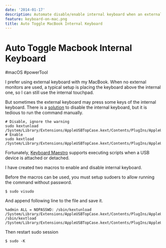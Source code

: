 ```yaml
---
date: '2014-01-17'
description: Automate disable/enable internal keyboard when an external keyboard is attached/detacched.
feature: keyboard-on-mac.png
title: Auto Toggle MacBook Internal Keyboard
---
```


# Auto Toggle Macbook Internal Keyboard

#macOS #powerTool

I prefer using external keyboard with my MacBook. When no external monitors are used, a typical setup is placing the keyboard above the internal one, so I can still use the internal touchpad.

But sometimes the external keyboard may press some keys of the internal keyboard. There is a [solution](http://forums.macrumors.com/showthread.php?t=433407) to disable the internal keyboard, but it is tedious to run the command manually.

    # Disable, ignore the warning
    sudo kextunload /System/Library/Extensions/AppleUSBTopCase.kext/Contents/PlugIns/AppleUSBTCKeyboard.kext/
    # Enable
    sudo kextload /System/Library/Extensions/AppleUSBTopCase.kext/Contents/PlugIns/AppleUSBTCKeyboard.kext/

Fortunately, [Keyboard Maestro](http://www.keyboardmaestro.com/main/) supports executing scripts when a USB device is attached or detached.

<!--more-->

I have created two macros to enable and disable internal keyboard.

Before the macros can be used, you must setup sudoers to allow running the command without password.

    $ sudo visudo

And append following line to the file and save it.

    %admin ALL = NOPASSWD: /sbin/kextunload /System/Library/Extensions/AppleUSBTopCase.kext/Contents/PlugIns/AppleUSBTCKeyboard.kext, /sbin/kextload /System/Library/Extensions/AppleUSBTopCase.kext/Contents/PlugIns/AppleUSBTCKeyboard.kext

Then restart sudo session

    $ sudo -K
